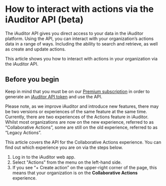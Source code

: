 # How to interact with actions via the iAuditor API (beta)

The iAuditor API gives you direct access to your data in the iAuditor platform. Using the API, you can interact with your organization’s actions data in a range of ways. Including the ability to search and retrieve, as well as create and update actions.

This article shows you how to interact with actions in your organization via the iAuditor API.

## Before you begin

Keep in mind that you must be on our [Premium subscription](https://safetyculture.com/pricing/) in order to generate an [iAuditor API token](https://help.safetyculture.com/en_us/1063650457-rkCBKDK4P) and use the API.

Please note, as we improve iAuditor and introduce new features, there may be two versions or experiences of the same feature at the same time. Currently, there are two experiences of the Actions feature in iAuditor. Whilst most organizations are now on the new experience, referred to as “Collaborative Actions”, some are still on the old experience, referred to as “Legacy Actions”.

This article covers the API for the Collaborative Actions experience. You can find out which experience you are on via the steps below.
1. Log in to the iAuditor web app.
2. Select "Actions" from the menu on the left-hand side.
3. If you see “+ Create action” on the upper-right corner of the page, this means that your organization is on the **Collaborative Actions** experience.